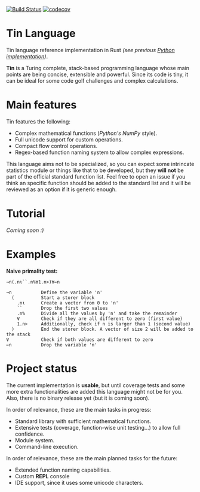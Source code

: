 [![Build Status](https://travis-ci.com/Gabie-of-the-Bo/Rust-Tin-Language.svg?branch=develop)](https://travis-ci.com/Gabie-of-the-Bo/Rust-Tin-Language) [![codecov](https://codecov.io/gh/Gabie-of-the-Bo/Rust-Tin-Language/branch/develop/graph/badge.svg?token=6D89914D05)](https://codecov.io/gh/Gabie-of-the-Bo/Rust-Tin-Language)

# Tin Language
Tin language reference implementation in Rust _(see previous [Python implementation](https://github.com/Gabie-of-the-Bo/Tin-Language))_.

**Tin** is a Turing complete, stack-based programming language whose main points are being concise, extensible and powerful. Since its code is tiny, it can be ideal for some code golf challenges and complex calculations.

# Main features

Tin features the following:
* Complex mathematical functions (_Python's NumPy_ style).
* Full unicode support for custom operations.
* Compact flow control operations.
* Regex-based function naming system to allow complex expressions.

This language aims not to be specialized, so you can expect some intrincate statistics module or things like that to be developed, but they **will not** be part of the official standard function list. Feel free to open an issue if you think an specific function should be added to the standard list and it will be reviewed as an option if it is generic enough.

# Tutorial
_Coming soon :)_

# Examples

**Naive primality test:**
```
→n(.nι``.n%∀1.n>)∀←n

→n           Define the variable 'n'
  (          Start a storer block
    .nι      Create a vector from 0 to 'n'
    ``       Drop the first two values
    .n%      Divide all the values by 'n' and take the remainder
    ∀        Check if they are all different to zero (first value)
    1.n>     Additionally, check if n is larger than 1 (second value)
  )          End the storer block. A vector of size 2 will be added to the stack
∀            Check if both values are different to zero
←n           Drop the variable 'n'
```

# Project status
The current implementation is **usable**, but until coverage tests and some more extra functionalities are added this language might not be for you. Also, there is no binary release yet (but it is coming soon).

In order of relevance, these are the main tasks in progress:
* Standard library with sufficient mathematical functions.
* Extensive tests (coverage, function-wise unit testing...) to allow full confidence.
* Module system.
* Command-line execution.

In order of relevance, these are the main planned tasks for the future:
* Extended function naming capabilities.
* Custom **REPL** console
* IDE support, since it uses some unicode characters.
